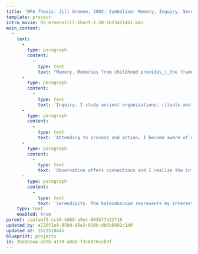 ```yaml
---
title: 'MFA Thesis: Jill Greene, 2002: Symbolism: Memory, Inquiry, Serendipity.'
template: project
intro_movie: 02_GreeneJill-Short-1.50-1623421461.m4v
main_content:
  -
    text:
      -
        type: paragraph
        content:
          -
            type: text
            text: "Memory. Memories from childhood provide\_\_the framework on which I stand: a window through which I look and question in search for a deeper understanding of myself and my work. "
      -
        type: paragraph
        content:
          -
            type: text
            text: 'Inquiry. I study ancient organizations: rituals and ceremonies as rich sources in symbolic meaning. Geometry, figure, archetype: the pyramid informs my work. '
      -
        type: paragraph
        content:
          -
            type: text
            text: 'Attending to process and action, I become aware of different perspectives through experimentation with making paper and books, carving letters in stone, painting, designing posters, photography and sculpture. '
      -
        type: paragraph
        content:
          -
            type: text
            text: 'Observation offers connections and I realize the infinity of possibilities. The result is a body of work that reflects a personal process of discovery, learning, and unlearning. '
      -
        type: paragraph
        content:
          -
            type: text
            text: 'Serendipity. The kaleidoscope represents my interest in art and science, clear yet ambiguous, chaotic and orderly, simple but complex, a single object employing light and geometry, a representation of multiplicity. I trust my intuition and embrace its paradox as a metaphor symbolic of my journey.'
    type: text
    enabled: true
parent: caafabf3-cc10-4d88-a5ec-805b77422718
updated_by: a726f1e0-85b0-48e3-939b-db6b8482c1d0
updated_at: 1623510445
blueprint: projects
id: 35dd5ea4-a87b-4178-a8b0-f3c6876ccb9f
---
```


